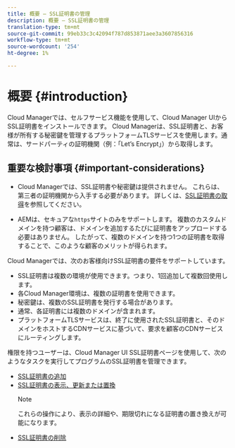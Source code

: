 ```yaml
---
title: 概要 — SSL証明書の管理
description: 概要 — SSL証明書の管理
translation-type: tm+mt
source-git-commit: 99eb33c3c42094f787d853871aee3a3607856316
workflow-type: tm+mt
source-wordcount: '254'
ht-degree: 1%

---
```



# 概要 {#introduction}

Cloud Managerでは、セルフサービス機能を使用して、Cloud Manager UIからSSL証明書をインストールできます。 Cloud Managerは、SSL証明書と、お客様が所有する秘密鍵を管理するプラットフォームTLSサービスを使用します。通常は、サードパーティの証明機関（例：「Let’s Encrypt」）から取得します。

## 重要な検討事項 {#important-considerations}


* Cloud Managerでは、SSL証明書や秘密鍵は提供されません。 これらは、第三者の証明機関から入手する必要があります。 詳しくは、[SSL証明書の取得](/help/implementing/cloud-manager/managing-ssl-certifications/get-ssl-certificate.md)を参照してください。

* AEMは、セキュアな`https`サイトのみをサポートします。 複数のカスタムドメインを持つ顧客は、ドメインを追加するたびに証明書をアップロードする必要はありません。 したがって、複数のドメインを持つ1つの証明書を取得することで、このような顧客のメリットが得られます。

Cloud Managerでは、次のお客様向けSSL証明書の要件をサポートしています。

* SSL証明書は複数の環境が使用できます。つまり、1回追加して複数回使用します。
* 各Cloud Manager環境は、複数の証明書を使用できます。
* 秘密鍵は、複数のSSL証明書を発行する場合があります。
* 通常、各証明書には複数のドメインが含まれます。
* プラットフォームTLSサービスは、終了に使用されたSSL証明書と、そのドメインをホストするCDNサービスに基づいて、要求を顧客のCDNサービスにルーティングします。

権限を持つユーザーは、Cloud Manager UI SSL証明書ページを使用して、次のようなタスクを実行してプログラムのSSL証明書を管理できます。

* [SSL証明書の追加](/help/implementing/cloud-manager/managing-ssl-certifications/add-ssl-certificate.md)
* [SSL証明書の表示、更新または置換](/help/implementing/cloud-manager/managing-ssl-certifications/view-update-replace-ssl-certificate.md)
   >[!NOTE]
   >これらの操作により、表示の詳細や、期限切れになる証明書の置き換えが可能になります。
* [SSL証明書の削除](/help/implementing/cloud-manager/managing-ssl-certifications/delete-ssl-certificate.md)